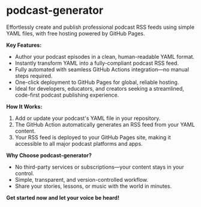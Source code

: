 # podcast-generator

Effortlessly create and publish professional podcast RSS feeds using simple YAML files, with free hosting powered by GitHub Pages.

**Key Features:**
- Author your podcast episodes in a clean, human-readable YAML format.
- Instantly transform YAML into a fully-compliant podcast RSS feed.
- Fully automated with seamless GitHub Actions integration—no manual steps required.
- One-click deployment to GitHub Pages for global, reliable hosting.
- Ideal for developers, educators, and creators seeking a streamlined, code-first podcast publishing experience.

**How It Works:**
1. Add or update your podcast's YAML file in your repository.
2. The GitHub Action automatically generates an RSS feed from your YAML content.
3. Your RSS feed is deployed to your GitHub Pages site, making it accessible to all major podcast platforms and apps.

**Why Choose podcast-generator?**
- No third-party services or subscriptions—your content stays in your control.
- Simple, transparent, and version-controlled workflow.
- Share your stories, lessons, or music with the world in minutes.

**Get started now and let your voice be heard!**